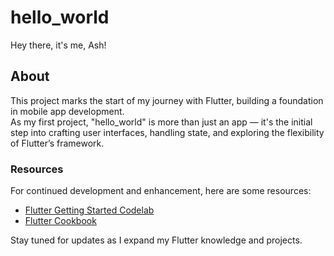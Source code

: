 # hello_world

Hey there, it's me, Ash!

## About

This project marks the start of my journey with Flutter, building a foundation in mobile app development.  
As my first project, "hello_world" is more than just an app — it's the initial step into crafting user interfaces, handling state, and exploring the flexibility of Flutter’s framework.

### Resources

For continued development and enhancement, here are some resources:

- [Flutter Getting Started Codelab](https://docs.flutter.dev/get-started/codelab)
- [Flutter Cookbook](https://docs.flutter.dev/cookbook)

Stay tuned for updates as I expand my Flutter knowledge and projects.


